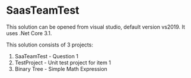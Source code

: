 # SaasTeamTest

This solution can be opened from visual studio, default version vs2019. It uses .Net Core 3.1.

This solution consists of 3 projects:

1. SaaTeamTest - Question 1 
2. TestProject - Unit test project for item 1
3. Binary Tree - Simple Math Expression
